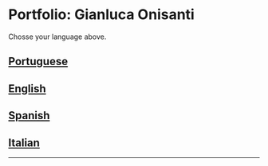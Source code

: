 # Portfolio: Gianluca Onisanti

Chosse your language above.

## [Portuguese](public/readme/README.pt-br.md)

## [English](public/readme/README.en.md)

## [Spanish](public/readme/README.es.md)

## [Italian](public/readme/README.it.md)

---
